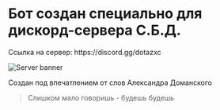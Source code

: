 <h1>Бот создан специально для дискорд-сервера С.Б.Д.</h1>
Ссылка на сервер: https://discord.gg/dotazxc

![Server banner](https://cdn.discordapp.com/attachments/451693563017822228/862004085695447080/5.png)

Создан под впечатлением от слов Александра Доманского
>Слишком мало говоришь - будешь будешь
